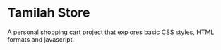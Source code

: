 # Tamilah Store
A personal shopping cart project that explores basic CSS styles, HTML formats and javascript.
